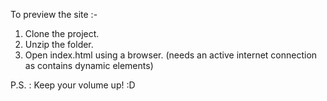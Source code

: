 To preview the site :- 

1) Clone the project.
2) Unzip the folder.
3) Open index.html using a browser. (needs an active internet connection as contains dynamic elements)

P.S. : Keep your volume up! :D
